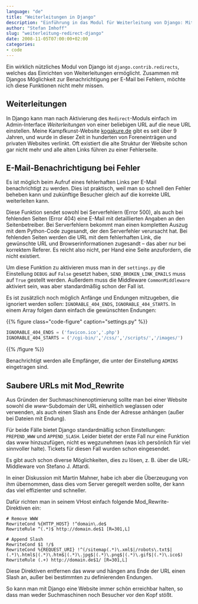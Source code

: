 ```yaml
---
language: "de"
title: "Weiterleitungen in Django"
description: "Einführung in das Modul für Weiterleitung von Django: Mit diesem Modul lassen sich Redirects direkt im Admin-Interface konfigurieren und steuern."
author: "Stefan Imhoff"
slug: "weiterleitung-redirect-django"
date: 2008-11-05T07:00:00+02:00
categories:
- code
---
```


Ein wirklich nützliches Modul von Django ist `django.contrib.redirects`, welches das Einrichten von Weiterleitungen ermöglicht. Zusammen mit Djangos Möglichkeit zur Benachrichtigung per E-Mail bei Fehlern, möchte ich diese Funktionen nicht mehr missen.

## Weiterleitungen

In Django kann man nach Aktivierung des `Redirect`-Moduls einfach im Admin-Interface *Weiterleitungen* von einer beliebigen URL auf die neue URL einstellen. Meine Kampfkunst-Website [kogakure.de](http://kogakure.de/) gibt es seit über 9 Jahren, und wurde in dieser Zeit in hunderten von Foreneinträgen und privaten Websites verlinkt. Oft existiert die alte Struktur der Website schon gar nicht mehr und alle alten Links führen zu einer Fehlerseite.

## E-Mail-Benachrichtigung bei Fehler

Es ist möglich beim Aufruf eines fehlerhaften Links per E-Mail benachrichtigt zu werden. Dies ist praktisch, weil man so schnell den Fehler beheben kann und zukünftige Besucher gleich auf die korrekte URL weiterleiten kann.

Diese Funktion sendet sowohl bei Serverfehlern (Error 500), als auch bei fehlenden Seiten (Error 404) eine E-Mail mit detaillierten Angaben an den Seitenbetreiber. Bei Serverfehlern bekommt man einen kompletten Auszug mit dem Python-Code zugesandt, der den Serverfehler verursacht hat. Bei fehlenden Seiten werden die URL mit dem fehlerhaften Link, die gewünschte URL und Browserinformationen zugesandt – das aber nur bei korrektem Referer. Es reicht also nicht, per Hand eine Seite anzufordern, die nicht existiert.

Um diese Funktion zu aktivieren muss man in der `settings.py` die Einstellung `DEBUG` auf `False` gesetzt haben, `SEND_BROKEN_LINK_EMAILS` muss auf `True` gestellt werden. Außerdem muss die Middleware `CommonMiddleware` aktiviert sein, was aber standardmäßig schon der Fall ist.

Es ist zusätzlich noch möglich Anfänge und Endungen mitzugeben, die ignoriert werden sollen: `IGNORABLE_404_ENDS`, `IGNORABLE_404_STARTS`. In einem Array folgen dann einfach die gewünschten Endungen:

{{% figure class="code-figure" caption="settings.py" %}}
```python
IGNORABLE_404_ENDS = ('favicon.ico','.php')
IGNORABLE_404_STARTS = ('/cgi-bin/','/css/','/scripts/','/images/')
```
{{% /figure %}}

Benachrichtigt werden alle Empfänger, die unter der Einstellung `ADMINS` eingetragen sind.

## Saubere URLs mit Mod_Rewrite

Aus Gründen der Suchmaschinenoptimierung sollte man bei einer Website sowohl die *www*-Subdomain der URL einheitlich weglassen oder verwenden, als auch einen Slash ans Ende der Adresse anhängen (außer bei Dateien mit Endung).

Für beide Fälle bietet Django standardmäßig schon Einstellungen: `PREPEND_WWW` und `APPEND_SLASH`. Leider bietet der erste Fall nur eine Funktion das *www* hinzuzufügen, nicht es wegzunehmen (was ich persönlich für viel sinnvoller halte). Tickets für diesen Fall wurden schon eingesendet.

Es gibt auch schon diverse Möglichkeiten, dies zu lösen, z. B. über die URL-Middleware von Stefano J. Attardi.

In einer Diskussion mit Martin Mahner, habe ich aber die Überzeugung von ihm übernommen, dass dies vom Server geregelt werden sollte, der kann das viel effizienter und schneller.

Dafür richten man in seinem VHost einfach folgende Mod_Rewrite-Direktiven ein:

```apacheconf
# Remove WWW
RewriteCond %{HTTP_HOST} !^domain\.de$
RewriteRule ^(.*)$ http://domain.de$1 [R=301,L]

# Append Slash
RewriteCond $1 !/$
RewriteCond %{REQUEST_URI} !^(/sitemap(.*)\.xml$|/robots\.txt$|(.*)\.html$|(.*)\.htm$|(.*)\.jpg$|(.*)\.png$|(.*)\.gif$|(.*)\.ico$)
RewriteRule (.+) http://domain.de$1/ [R=301,L]
```

Diese Direktiven entfernen das *www* und hängen ans Ende der URL einen Slash an, außer bei bestimmten zu definierenden Endungen.

So kann man mit Django eine Website immer schön erreichbar halten, so dass man weder Suchmaschinen noch Besucher vor den Kopf stößt.

